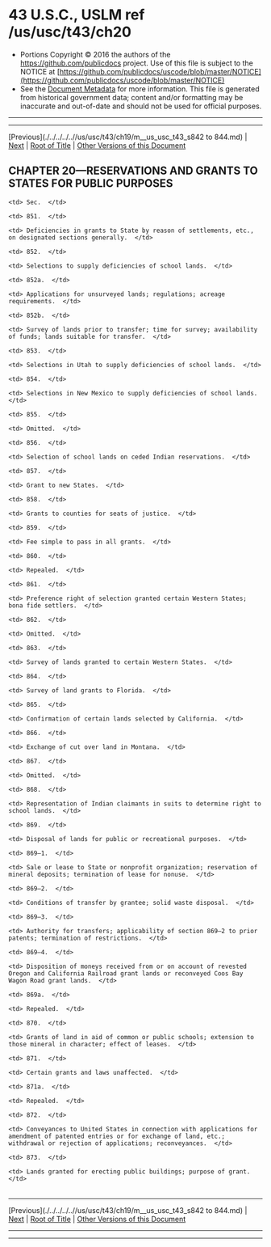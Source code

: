 ---
---

# 43 U.S.C., USLM ref /us/usc/t43/ch20

* Portions Copyright © 2016 the authors of the https://github.com/publicdocs project.
  Use of this file is subject to the NOTICE at [https://github.com/publicdocs/uscode/blob/master/NOTICE](https://github.com/publicdocs/uscode/blob/master/NOTICE)
* See the [Document Metadata](././../../../..//README.md) for more information.
  This file is generated from historical government data; content and/or formatting may be inaccurate and out-of-date and should not be used for official purposes.

----------
----------

[Previous](./../../../..//us/usc/t43/ch19/m__us_usc_t43_s842 to 844.md) | [Next](./../../../..//us/usc/t43/ch20/m__us_usc_t43_s851.md) | [Root of Title](./../../../../) | [Other Versions of this Document](https://publicdocs.github.io/go/links?ns=uslm&ref=%2Fus%2Fusc%2Ft43%2Fch20)

## CHAPTER 20—RESERVATIONS AND GRANTS TO STATES FOR PUBLIC PURPOSES

<table>

  <tr>

    <td> Sec.  </td>

  </tr>

  <tr>

    <td> 851.  </td>

    <td> Deficiencies in grants to State by reason of settlements, etc., on designated sections generally.  </td>

  </tr>

  <tr>

    <td> 852.  </td>

    <td> Selections to supply deficiencies of school lands.  </td>

  </tr>

  <tr>

    <td> 852a.  </td>

    <td> Applications for unsurveyed lands; regulations; acreage requirements.  </td>

  </tr>

  <tr>

    <td> 852b.  </td>

    <td> Survey of lands prior to transfer; time for survey; availability of funds; lands suitable for transfer.  </td>

  </tr>

  <tr>

    <td> 853.  </td>

    <td> Selections in Utah to supply deficiencies of school lands.  </td>

  </tr>

  <tr>

    <td> 854.  </td>

    <td> Selections in New Mexico to supply deficiencies of school lands.  </td>

  </tr>

  <tr>

    <td> 855.  </td>

    <td> Omitted.  </td>

  </tr>

  <tr>

    <td> 856.  </td>

    <td> Selection of school lands on ceded Indian reservations.  </td>

  </tr>

  <tr>

    <td> 857.  </td>

    <td> Grant to new States.  </td>

  </tr>

  <tr>

    <td> 858.  </td>

    <td> Grants to counties for seats of justice.  </td>

  </tr>

  <tr>

    <td> 859.  </td>

    <td> Fee simple to pass in all grants.  </td>

  </tr>

  <tr>

    <td> 860.  </td>

    <td> Repealed.  </td>

  </tr>

  <tr>

    <td> 861.  </td>

    <td> Preference right of selection granted certain Western States; bona fide settlers.  </td>

  </tr>

  <tr>

    <td> 862.  </td>

    <td> Omitted.  </td>

  </tr>

  <tr>

    <td> 863.  </td>

    <td> Survey of lands granted to certain Western States.  </td>

  </tr>

  <tr>

    <td> 864.  </td>

    <td> Survey of land grants to Florida.  </td>

  </tr>

  <tr>

    <td> 865.  </td>

    <td> Confirmation of certain lands selected by California.  </td>

  </tr>

  <tr>

    <td> 866.  </td>

    <td> Exchange of cut over land in Montana.  </td>

  </tr>

  <tr>

    <td> 867.  </td>

    <td> Omitted.  </td>

  </tr>

  <tr>

    <td> 868.  </td>

    <td> Representation of Indian claimants in suits to determine right to school lands.  </td>

  </tr>

  <tr>

    <td> 869.  </td>

    <td> Disposal of lands for public or recreational purposes.  </td>

  </tr>

  <tr>

    <td> 869–1.  </td>

    <td> Sale or lease to State or nonprofit organization; reservation of mineral deposits; termination of lease for nonuse.  </td>

  </tr>

  <tr>

    <td> 869–2.  </td>

    <td> Conditions of transfer by grantee; solid waste disposal.  </td>

  </tr>

  <tr>

    <td> 869–3.  </td>

    <td> Authority for transfers; applicability of section 869–2 to prior patents; termination of restrictions.  </td>

  </tr>

  <tr>

    <td> 869–4.  </td>

    <td> Disposition of moneys received from or on account of revested Oregon and California Railroad grant lands or reconveyed Coos Bay Wagon Road grant lands.  </td>

  </tr>

  <tr>

    <td> 869a.  </td>

    <td> Repealed.  </td>

  </tr>

  <tr>

    <td> 870.  </td>

    <td> Grants of land in aid of common or public schools; extension to those mineral in character; effect of leases.  </td>

  </tr>

  <tr>

    <td> 871.  </td>

    <td> Certain grants and laws unaffected.  </td>

  </tr>

  <tr>

    <td> 871a.  </td>

    <td> Repealed.  </td>

  </tr>

  <tr>

    <td> 872.  </td>

    <td> Conveyances to United States in connection with applications for amendment of patented entries or for exchange of land, etc.; withdrawal or rejection of applications; reconveyances.  </td>

  </tr>

  <tr>

    <td> 873.  </td>

    <td> Lands granted for erecting public buildings; purpose of grant.  </td>

  </tr>

</table>

----------

[Previous](./../../../..//us/usc/t43/ch19/m__us_usc_t43_s842 to 844.md) | [Next](./../../../..//us/usc/t43/ch20/m__us_usc_t43_s851.md) | [Root of Title](./../../../../) | [Other Versions of this Document](https://publicdocs.github.io/go/links?ns=uslm&ref=%2Fus%2Fusc%2Ft43%2Fch20)

----------
----------



